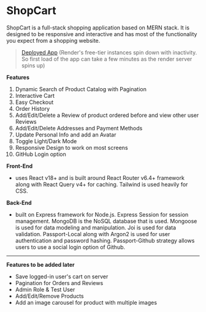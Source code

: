 # ShopCart

ShopCart is a full-stack shopping application based on MERN stack. It is designed to be responsive and interactive and has most of the functionality you expect from a shopping website.

> [Deployed App](https://shopcart-2hr3.onrender.com/)
> (Render's free-tier instances spin down with inactivity. So first load of the app can take a few minutes as the render server spins up)

**Features**

1. Dynamic Search of Product Catalog with Pagination
2. Interactive Cart
3. Easy Checkout
4. Order History
5. Add/Edit/Delete a Review of product ordered before and view other user Reviews
6. Add/Edit/Delete Addresses and Payment Methods
7. Update Personal Info and add an Avatar
8. Toggle Light/Dark Mode
9. Responsive Design to work on most screens
10. GitHub Login option

**Front-End**

- uses React v18+ and is built around React Router v6.4+ framework along with React Query v4+ for caching. Tailwind is used heavily for CSS.

**Back-End**

- built on Express framework for Node.js. Express Session for session management. MongoDB is the NoSQL database that is used. Mongoose is used for data modeling and manipulation. Joi is used for data validation. Passport-Local along with Argon2 is used for user authentication and password hashing. Passport-Github strategy allows users to use a social login option of Github.

---

**Features to be added later**

- Save logged-in user's cart on server
- Pagination for Orders and Reviews
- Admin Role & Test User
- Add/Edit/Remove Products
- Add an image carousel for product with multiple images
